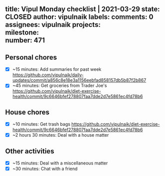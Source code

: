 title:	Vipul Monday checklist | 2021-03-29
state:	CLOSED
author:	vipulnaik
labels:	
comments:	0
assignees:	vipulnaik
projects:	
milestone:	
number:	471
--
## Personal chores

- [x] ~15 minutes: Add summaries for past week https://github.com/vipulnaik/daily-updates/commit/a856c8e18e3a1156eebfad858157db5b87f2b867
- [x] ~45 minutes: Get groceries from Trader Joe's https://github.com/vipulnaik/diet-exercise-health/commit/9c6646bfef278807faa7dde2d7e5861ec4fd78b6

## House chores

- [x] ~10 minutes: Get trash bags https://github.com/vipulnaik/diet-exercise-health/commit/9c6646bfef278807faa7dde2d7e5861ec4fd78b6
- [x] ~2 hours 30 minutes: Deal with a house matter

## Other activities

- [x] ~15 minutes: Deal with a miscellaneous matter
- [x] ~30 minutes: Chat with a friend 
